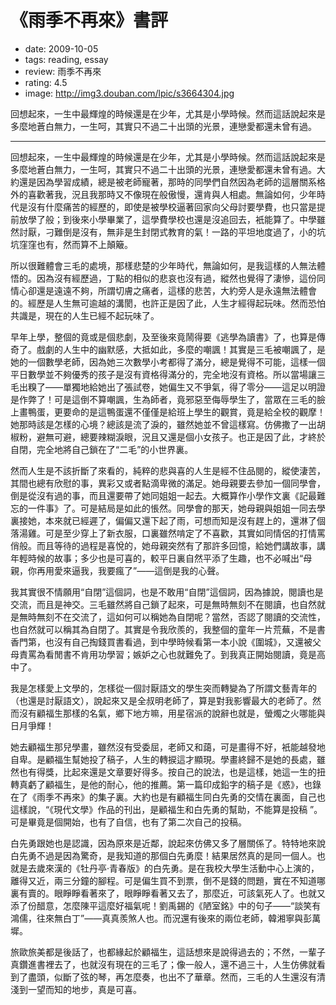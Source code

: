 # 《雨季不再來》書評

- date: 2009-10-05
- tags: reading, essay
- review: 雨季不再來
- rating: 4.5
- image: http://img3.douban.com/lpic/s3664304.jpg

回想起來，一生中最輝煌的時候還是在少年，尤其是小學時候。然而這話說起來是多麼地蒼白無力，一生呵，其實只不過二十出頭的光景，連戀愛都還未曾有過。

--------------

回想起來，一生中最輝煌的時候還是在少年，尤其是小學時候。然而這話說起來是多麼地蒼白無力，一生呵，其實只不過二十出頭的光景，連戀愛都還未曾有過。大約還是因為學習成績，總是被老師寵著，那時的同學們自然因為老師的這層關系格外的喜歡著我，況且我那時又不像現在般傲慢，還肯與人相處。無論如何，少年時代是沒有什麼痛苦的經歷的，即使是被學校逼著回家向父母討要學費，也只當是提前放學了般；到後來小學畢業了，這學費學校也還是沒追回去，衹能算了。中學雖然討厭，刁難倒是沒有，無非是生封閉式教育的氣！一路的平坦地度過了，小的坑坑窪窪也有，然而算不上顛簸。

所以很難體會三毛的處境，那樣悲楚的少年時代，無論如何，是我這樣的人無法體悟的。因為沒有經歷過，丁點的相似的悲哀也沒有過，縱然也覺得了淒慘，這份同情心卻還是遠遠不夠，所謂切膚之痛者，這樣的悲苦，大約旁人是永遠無法體會的。經歷是人生無可逾越的溝閡，也許正是因了此，人生才經得起玩味。然而恐怕共識是，現在的人生已經不起玩味了。

早年上學，整個的竟或是個悲劇，及至後來竟鬧得要《逃學為讀書》了，也算是傳奇了。戲劇的人生中的幽默感，大抵如此，多麼的嘲諷！其實是三毛被嘲諷了，是她的一個數學老師，因為她三次數學小考都得了滿分，總是覺得不可能，這樣一個平日數學並不夠優秀的孩子是沒有資格得滿分的，完全地沒有資格。所以當場讓三毛出糗了——單獨地給她出了張試卷，她偏生又不爭氣，得了零分——這足以明證是作弊了！可是這倒不算嘲諷，生為師者，竟邪惡至侮辱學生了，當眾在三毛的臉上畫鴨蛋，更要命的是這鴨蛋還不僅僅是給班上學生的觀賞，竟是給全校的觀摩！她那時該是怎樣的心境？總該是流了淚的，雖然她並不曾這樣寫。仿佛撒了一出胡椒粉，避無可避，總要辣糊淚眼，況且又還是個小女孩子。也正是因了此，才終於自閉，完全地將自己鎖在了“二毛”的小世界裏。

然而人生是不該折斷了來看的，純粹的悲與喜的人生是經不住品閱的，縱使淒苦，其間也總有欣慰的事，異彩又或者點滴卑微的滿足。她母親要去參加一個同學會，倒是從沒有過的事，而且還要帶了她同姐姐一起去。大概算作小學作文裏《記最難忘的一件事》了。可是結局是如此的悵然。同學會的那天，她母親與姐姐一同去學裏接她，本來就已經遲了，偏偏又還下起了雨，可想而知是沒有趕上的，還淋了個落湯雞。可是至少穿上了新衣服，口裏雖然啃定了不喜歡，其實如同情侶的打情罵俏般。而且等待的過程是喜悅的，她母親突然有了那許多回憶，給她們講故事，講年輕時候的故事；多少也是可喜的，較平日裏自然平添了生趣，也不必喊出“母親，你再用愛來逼我，我要瘋了”——這倒是我的心聲。

我其實很不情願用“自閉”這個詞，也是不敢用“自閉”這個詞，因為據說，閱讀也是交流，而且是神交。三毛雖然將自己鎖了起來，可是無時無刻不在閱讀，也自然就是無時無刻不在交流了，這如何可以稱她為自閉呢？當然，否認了閱讀的交流性，也自然就可以稱其為自閉了。其實是令我欣羨的，我整個的童年一片荒蕪，不是書香門第，也沒有自己掏錢買書看過，到中學時候看第一本小說《圍城》，又還被父母責罵為看閒書不肯用功學習；嫉妒之心也就難免了。到我真正開始閱讀，竟是高中了。

我是怎樣愛上文學的，怎樣從一個討厭語文的學生突而轉變為了所謂文藝青年的（也還是討厭語文），說起來又是全叔明老師了，算是對我影響最大的老師了。然而沒有顧福生那樣的名氣，鄉下地方嘛，用星宿派的說辭也就是，螢燭之火哪能與日月爭輝！

她去顧福生那兒學畫，雖然沒有受委屈，老師又和藹，可是畫得不好，衹能越發地自卑。是顧福生幫她投了稿子，人生的轉捩這才顯現。學畫終歸不是她的長處，雖然也有得獎，比起來還是文章要好得多。按自己的說法，也是這樣，她這一生的扭轉真虧了顧福生，是他的耐心，他的推薦。第一篇印成鉛字的稿子是《惑》，也錄在了《雨季不再來》的集子裏。大約也是有顧福生同白先勇的交情在裏面，自己也這樣說，“《現代文學》作品的刊出，是顧福生和白先勇的幫助，不能算是投稿 ”。可是畢竟是個開始，也有了自信，也有了第二次自己的投稿。

白先勇跟她也是認識，因為原來是近鄰，說起來仿佛又多了層關係了。特特地來說白先勇不過是因為驚奇，是我知道的那個白先勇麼！結果居然真的是同一個人。也就是去歲來漢的《牡丹亭·青春版》的白先勇。是在我校大學生活動中心上演的，離得又近，兩三分鐘的腳程。可是偏生買不到票，倒不是錢的問題，實在不知道哪裏有賣的。眼睜睜看著來了，眼睜睜看著又去了，那麼近，可該氣死人了。也就又添了份醋意，怎麼陳平這麼好福氣呢！劉禹錫的《陋室銘》中的句子——“談笑有鴻儒，往來無白丁”——真真羨煞人也。而況還有後來的兩位老師，韓湘寧與彭萬墀。

旅歐旅美都是後話了，也都緣起於顧福生，這話想來是說得過去的；不然，一輩子真鑽進書裡去了，也就沒有現在的三毛了；像一般人，還不過三十，人生仿佛就看到了盡頭，似斷了弦的琴，再怎麼奏，也出不了華章。然而，三毛的人生還沒有清淺到一望而知的地步，真是可喜。
